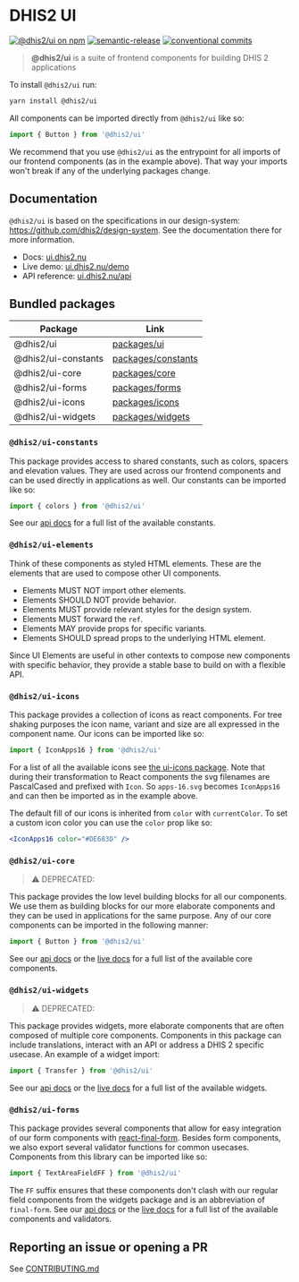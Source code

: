 # DHIS2 UI

[![@dhis2/ui on npm](https://badge.fury.io/js/%40dhis2%2Fui.svg)](https://www.npmjs.com/package/@dhis2/ui)
[![semantic-release](https://img.shields.io/badge/%20%20%F0%9F%93%A6%F0%9F%9A%80-semantic--release-e10079.svg)](https://github.com/semantic-release/semantic-release)
[![conventional commits](https://img.shields.io/badge/Conventional%20Commits-1.0.0-yellow.svg)](https://conventionalcommits.org)

> **@dhis2/ui** is a suite of frontend components for building DHIS 2 applications

To install `@dhis2/ui` run:

```bash
yarn install @dhis2/ui
```

All components can be imported directly from `@dhis2/ui` like so:

```js
import { Button } from '@dhis2/ui'
```

We recommend that you use `@dhis2/ui` as the entrypoint for all imports
of our frontend components (as in the example above). That way your
imports won't break if any of the underlying packages change.

## Documentation

`@dhis2/ui` is based on the specifications in our design-system:
https://github.com/dhis2/design-system. See the documentation there for
more information.

-   Docs: [ui.dhis2.nu](https://ui.dhis2.nu)
-   Live demo: [ui.dhis2.nu/demo](https://ui.dhis2.nu/demo)
-   API reference: [ui.dhis2.nu/api](https://ui.dhis2.nu/#/api)

## Bundled packages

| Package             | Link                                     |
| ------------------- | ---------------------------------------- |
| @dhis2/ui           | [packages/ui](packages/ui)               |
| @dhis2/ui-constants | [packages/constants](packages/constants) |
| @dhis2/ui-core      | [packages/core](packages/core)           |
| @dhis2/ui-forms     | [packages/forms](packages/forms)         |
| @dhis2/ui-icons     | [packages/icons](packages/icons)         |
| @dhis2/ui-widgets   | [packages/widgets](packages/widgets)     |

### `@dhis2/ui-constants`

This package provides access to shared constants, such as colors,
spacers and elevation values. They are used across our frontend
components and can be used directly in applications as well. Our
constants can be imported like so:

```js
import { colors } from '@dhis2/ui'
```

See our [api docs](https://ui.dhis2.nu/#/api) for a full list of the
available constants.

### `@dhis2/ui-elements`

Think of these components as styled HTML elements. These are the
elements that are used to compose other UI components.

-   Elements MUST NOT import other elements.
-   Elements SHOULD NOT provide behavior.
-   Elements MUST provide relevant styles for the design system.
-   Elements MUST forward the `ref`.
-   Elements MAY provide props for specific variants.
-   Elements SHOULD spread props to the underlying HTML element.

Since UI Elements are useful in other contexts to compose new components
with specific behavior, they provide a stable base to build on with a
flexible API.

### `@dhis2/ui-icons`

This package provides a collection of icons as react components. For
tree shaking purposes the icon name, variant and size are all expressed
in the component name. Our icons can be imported like so:

```js
import { IconApps16 } from '@dhis2/ui'
```

For a list of all the available icons see [the ui-icons
package](https://github.com/dhis2/ui/tree/master/packages/icons/src).
Note that during their transformation to React components the svg
filenames are PascalCased and prefixed with `Icon`. So `apps-16.svg`
becomes `IconApps16` and can then be imported as in the example above.

The default fill of our icons is inherited from `color` with
`currentColor`. To set a custom icon color you can use the `color` prop
like so:

```jsx
<IconApps16 color="#DE683D" />
```

### `@dhis2/ui-core`

> :warning: DEPRECATED:

This package provides the low level building blocks for all our
components. We use them as building blocks for our more elaborate
components and they can be used in applications for the same purpose.
Any of our core components can be imported in the following manner:

```js
import { Button } from '@dhis2/ui'
```

See our [api docs](https://ui.dhis2.nu/#/api) or the [live
docs](https://ui.dhis2.nu/demo) for a full list of the available core
components.

### `@dhis2/ui-widgets`

> :warning: DEPRECATED:

This package provides widgets, more elaborate components that are often
composed of multiple core components. Components in this package can
include translations, interact with an API or address a DHIS 2 specific
usecase. An example of a widget import:

```js
import { Transfer } from '@dhis2/ui'
```

See our [api docs](https://ui.dhis2.nu/#/api) or the [live
docs](https://ui.dhis2.nu/demo) for a full list of the available
widgets.

### `@dhis2/ui-forms`

This package provides several components that allow for easy integration
of our form components with
[react-final-form](https://github.com/final-form/react-final-form).
Besides form components, we also export several validator functions for
common usecases. Components from this library can be imported like so:

```js
import { TextAreaFieldFF } from '@dhis2/ui'
```

The `FF` suffix ensures that these components don't clash with our
regular field components from the widgets package and is an abbreviation
of `final-form`. See our [api docs](https://ui.dhis2.nu/#/api) or the
[live docs](https://ui.dhis2.nu/demo) for a full list of the available
components and validators.

## Reporting an issue or opening a PR

See [CONTRIBUTING.md](CONTRIBUTING.md)
